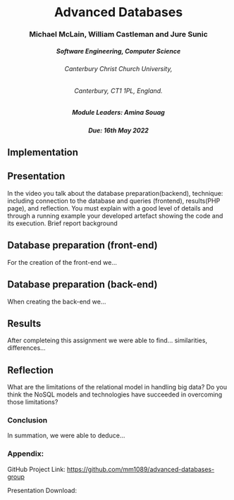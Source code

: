 <h1 align="center"> Advanced Databases </h1>
<h3 align="center">Michael McLain, William Castleman and Jure Sunic</h3>
<h5 align="center">Software Engineering, Computer Science</h5>
<h6 align="center">Canterbury Christ Church University,</h6>
<h6 align="center">Canterbury, CT1 1PL, England.</h6>

<h5 align="center">Module Leaders: Amina Souag</h5>

<h5 align="center">Due: 16th May 2022</h5>


<h2>Implementation</h2>
<h2>Presentation</h2>
<p>In the video you talk about the database preparation(backend), technique: including connection to the database and queries (frontend), results(PHP page), and reflection. You must explain with a good level of details and through a running example your developed artefact showing the code and its execution. 
Brief report background</p>

<h2>Database preparation (front-end)</h2>
<p>For the creation of the front-end we... </p>

<h2>Database preparation (back-end)</h2>
<p>When creating the back-end we... </p>
  
<h2>Results</h2>
<p>After completeing this assignment we were able to find... similarities, differences...

<h2>Reflection</h2>
<p>What are the limitations of the relational model in handling big data? Do you think the NoSQL models and technologies have succeeded in overcoming those limitations?</p>

<h3>Conclusion</h3>
<p>In summation, we were able to deduce...<p>

<h3>Appendix: </h3>

<a>GitHub Project Link: https://github.com/mm1089/advanced-databases-group</a>

<p>Presentation Download: </p>
